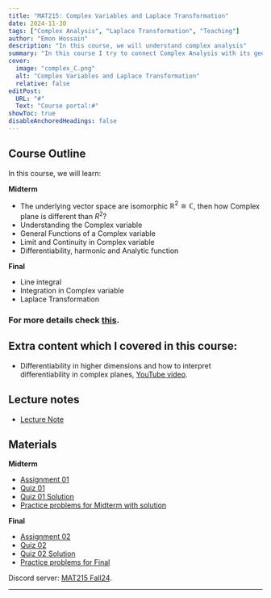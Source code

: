 ```yaml
---
title: "MAT215: Complex Variables and Laplace Transformation"
date: 2024-11-30
tags: ["Complex Analysis", "Laplace Transformation", "Teaching"]
author: "Emon Hossain"
description: "In this course, we will understand complex analysis"
summary: "In this course I try to connect Complex Analysis with its geometrical perspective."
cover:
  image: "complex_C.png"
  alt: "Complex Variables and Laplace Transformation"
  relative: false
editPost:
  URL: "#"
  Text: "Course portal:#"
showToc: true
disableAnchoredHeadings: false
---
```


## Course Outline

In this course, we will learn:

<!-- <details> -->
<summary><b>Midterm</b></summary>

- The underlying vector space are isomorphic $\mathbb{R}^2\cong\mathbb{C}$, then how Complex plane is different than $R^2$?
- Understanding the Complex variable
- General Functions of a Complex variable
- Limit and Continuity in Complex variable
- Differentiability, harmonic and Analytic function
<!-- </details> -->

<!-- <details> -->
<summary><b>Final</b></summary>

- Line integral
- Integration in Complex variable
- Laplace Transformation

<!-- </details> -->

### For more details check [this](MAT216_outline.pdf).

## Extra content which I covered in this course:

- Differentiability in higher dimensions and how to interpret differentiability in complex planes, [YouTube video](https://www.youtube.com/watch?v=e9X3zvyuvhk).

## Lecture notes

- [Lecture Note](https://www.overleaf.com/read/zwpgdssvttpk#d3ea5a)

## Materials

<!-- <details> -->
<summary><b>Midterm</b></summary>

- [Assignment 01](Assignment-01.pdf)
- [Quiz 01](Quiz-01.pdf)
- [Quiz 01 Solution]()
- [Practice problems for Midterm with solution](Practicesheet_Mid.pdf)

<!-- </details> -->

<!-- <details> -->
<summary><b>Final</b></summary>

- [Assignment 02]()
- [Quiz 02]()
- [Quiz 02 Solution]()
- [Practice problems for Final]()

<!-- </details> -->

Discord server: [MAT215 Fall24](https://discord.gg/H6WtFSHksV).

---
